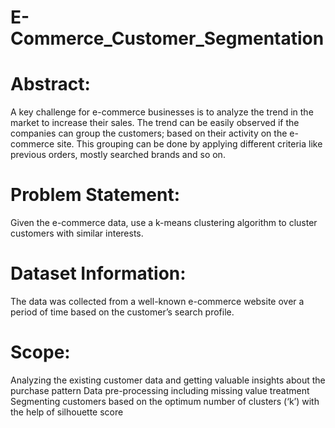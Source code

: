 # E-Commerce_Customer_Segmentation

# Abstract:
A key challenge for e-commerce businesses is to analyze the trend in the market to increase their sales. The trend can be easily observed if the companies can group the customers; based on their activity on the e-commerce site. This grouping can be done by applying different criteria like previous orders, mostly searched brands and so on.

# Problem Statement:
Given the e-commerce data, use a k-means clustering algorithm to cluster customers with similar interests.

# Dataset Information:
The data was collected from a well-known e-commerce website over a period of time based on the customer’s search profile.

# Scope:
Analyzing the existing customer data and getting valuable insights about the purchase pattern
Data pre-processing including missing value treatment
Segmenting customers based on the optimum number of clusters (‘k’) with the help of silhouette score
